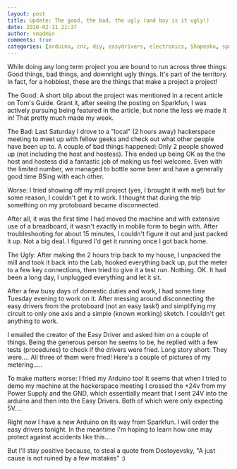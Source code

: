 ```yaml
---
layout: post
title: Update: The good, the bad, the ugly (and boy is it ugly!)
date: 2010-02-11 21:37
author: smadmin
comments: true
categories: [arduino, cnc, diy, easydrivers, electronics, Shapeoko, sparkfun, workshop 88]
---
```


While doing any long term project you are bound to run across three things: Good things, bad things, and downright ugly things. It's part of the territory. In fact, for a hobbiest, these are the things that make a project a project!

The Good:
A short blip about the project was mentioned in a recent article on Tom's Guide. Grant it, after seeing the posting on Sparkfun, I was actively pursuing being featured in the article, but none the less we made it in! That pretty much made my week.

The Bad:
Last Saturday I drove to a "local" (2 hours away) hackerspace meeting to meet up with fellow geeks and check out what other people have been up to. A couple of bad things happened: Only 2 people showed up (not including the host and hostess). This ended up being OK as the the host and hostess did a fantastic job of making us feel welcome. Even with the limited number, we managed to bottle some beer and have a generally good time BSing with each other. 

Worse: I tried showing off my mill project (yes, I brought it with me!) but for some reason, I couldn't get it to work. I thought that during the trip something on my protoboard became disconnected.

After all, it was the first time I had moved the machine and with extensive use of a breadboard, it wasn't exactly in mobile form to begin with. After troubleshooting for about 15 minutes, I couldn't figure it out and just packed it up. Not a big deal. I figured I'd get it running once I got back home.

The Ugly:
After making the 2 hours trip back to my house, I unpacked the mill and took it back into the Lab, hooked everything back up, put the meter to a few key connections, then tried to give it a test run. Nothing. OK. It had been a long day, I unplugged everything and let it sit.

After a few busy days of domestic duties and work, I had some time Tuesday evening to work on it. After messing around disconnecting the easy drivers from the protoboard (not an easy task!) and simplifying my circuit to only one axis and a simple (known working) sketch. I couldn't get anything to work.

I emailed the creator of the Easy Driver and asked him on a couple of things. Being the generous person he seems to be, he replied with a few tests (procedures) to check if the drivers were fried. Long story short: They were.... All three of them were fried! Here's a couple of pictures of my metering.....




To make matters worse: I fried my Arduino too! It seems that when I tried to demo my machine at the hackerspace meeting I crossed the +24v from my Power Supply and the GND, which essentially meant that I sent 24V into the arduino and then into the Easy Drivers. Both of which were only expecting 5V....

Right now I have a new Arduino on its way from Sparkfun. I will order the easy drivers tonight. In the meantime I'm hoping to learn how one may protect against accidents like this....

But I'll stay positive because, to steal a quote from Dostoyevsky, "A just cause is not ruined by a few mistakes" :)
